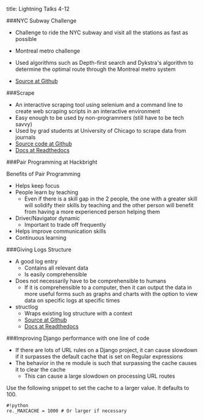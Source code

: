 title: Lightning Talks 4-12

###NYC Subway Challenge

* Challenge to ride the NYC subway and visit all the stations as fast as possible

* Montreal metro challenge
* Used algorithms such as Depth-first search and Dykstra's algorithm to determine the optimal route through the Montreal metro system
* [Source at Github](github.com/leafstorm/montreal-metro)


###Scrape

* An interactive scraping tool using selenium and a command line to create web scraping scripts in an interactive environment
* Easy enough to be used by non-programmers (still have to be tech savvy)
* Used by grad students at University of Chicago to scrape data from journals
* [Source code at Github](https://github.com/yarko/scrape)
* [Docs at Readthedocs](http://scrape.readthedocs.org/en/latest)

###Pair Programming at Hackbright

Benefits of Pair Programming

* Helps keep focus
* People learn by teaching
    * Even if there is a skill gap in the 2 people, the one with a greater skill will solidify their skills by teaching and the other person will benefit from having a more experienced person helping them
* Driver/Navigator dynamic
    * Important to trade off frequently
* Helps improve communication skills
* Continuous learning

###Giving Logs Structure

* A good log entry
    * Contains all relevant data
    * Is easily comprehensible
* Does not necessarily have to be comprehensible to humans
    * If it is comprehensible to a computer, then it can output the data in more useful forms such as graphs and charts with the option to view data on specific logs at specific times
* structlog
    * Wraps existing log structure with a context
    * [Source at Github](https://github.com/hynek/structlog)
    * [Docs at Readthedocs](http://www.structlog.org/en/0.4.1/)

###Improving Django performance with one line of code

* If there are lots of URL rules on a Django project, it can cause slowdown if it surpasses the default cache that is set on Regular expressions
* The behavior in the re module is such that surpassing the cache causes it to clear the cache
    * This can cause a large slowdown on processing URL routes

Use the following snippet to set the cache to a larger value. It defaults to 100.

    #!python
    re._MAXCACHE = 1000 # Or larger if necessary


